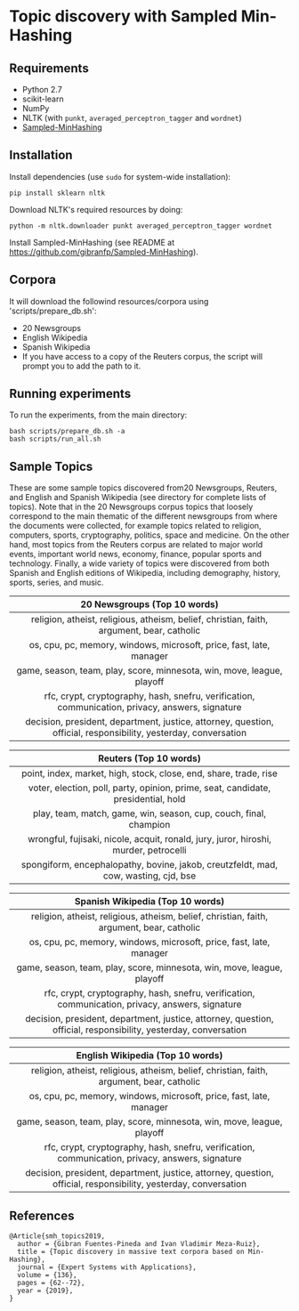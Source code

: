 # Topic discovery with Sampled Min-Hashing

## Requirements
* Python 2.7
* scikit-learn
* NumPy
* NLTK (with `punkt`, `averaged_perceptron_tagger` and `wordnet`)
* [Sampled-MinHashing](https://github.com/gibranfp/Sampled-MinHashing)

## Installation

Install dependencies (use `sudo` for system-wide installation):

~~~~	
pip install sklearn nltk
~~~~

Download NLTK's required resources by doing:

~~~~
python -m nltk.downloader punkt averaged_perceptron_tagger wordnet
~~~~

Install Sampled-MinHashing (see README at https://github.com/gibranfp/Sampled-MinHashing).

## Corpora
It will download the followind resources/corpora using 'scripts/prepare\_db.sh':

* 20 Newsgroups 
* English Wikipedia
* Spanish Wikipedia
* If you have access to a copy of the Reuters corpus, the script will prompt you to add the path to it.

## Running experiments

To run the experiments, from the main directory:
~~~~
bash scripts/prepare_db.sh -a
bash scripts/run_all.sh
~~~~

## Sample Topics
These are some sample topics discovered from20 Newsgroups, Reuters, and English and Spanish Wikipedia (see [](example_topics) directory for complete lists of topics).  Note that in the 20 Newsgroups corpus topics that loosely correspond to the main thematic of the different newsgroups from where the documents were collected, for example topics related to religion, computers, sports, cryptography, politics, space and medicine. 
On the other hand, most topics from the Reuters corpus are related to major world events, important world news, economy, finance, popular sports and technology. Finally, a wide variety of topics were discovered from both Spanish and English editions of Wikipedia, including demography, history, sports, series, and music.

| 20 Newsgroups (Top 10 words) |
|:--------------------:|
|religion, atheist, religious, atheism, belief, christian, faith, argument, bear, catholic|
|os, cpu, pc, memory, windows, microsoft, price, fast, late, manager|
|game, season, team, play, score, minnesota, win, move, league, playoff|
|rfc, crypt, cryptography, hash, snefru, verification, communication, privacy, answers, signature|
|decision, president, department, justice, attorney, question, official, responsibility, yesterday, conversation|

| Reuters (Top 10 words) |
|:--------------------:|
|point, index, market, high, stock, close, end, share, trade, rise|
|voter, election, poll, party, opinion, prime, seat, candidate, presidential, hold|
|play, team, match, game, win, season, cup, couch, final, champion|
|wrongful, fujisaki, nicole, acquit, ronald, jury, juror, hiroshi, murder, petrocelli|
|spongiform, encephalopathy, bovine, jakob, creutzfeldt, mad, cow, wasting, cjd, bse|

|Spanish Wikipedia (Top 10 words) |
|:--------------------:|
|religion, atheist, religious, atheism, belief, christian, faith, argument, bear, catholic|
|os, cpu, pc, memory, windows, microsoft, price, fast, late, manager|
|game, season, team, play, score, minnesota, win, move, league, playoff|
|rfc, crypt, cryptography, hash, snefru, verification, communication, privacy, answers, signature|
|decision, president, department, justice, attorney, question, official, responsibility, yesterday, conversation|

| English Wikipedia (Top 10 words) |
|:--------------------:|
|religion, atheist, religious, atheism, belief, christian, faith, argument, bear, catholic|
|os, cpu, pc, memory, windows, microsoft, price, fast, late, manager|
|game, season, team, play, score, minnesota, win, move, league, playoff|
|rfc, crypt, cryptography, hash, snefru, verification, communication, privacy, answers, signature|
|decision, president, department, justice, attorney, question, official, responsibility, yesterday, conversation|

## References

```
@Article{smh_topics2019,
  author = {Gibran Fuentes-Pineda and Ivan Vladimir Meza-Ruiz},
  title = {Topic discovery in massive text corpora based on Min-Hashing},
  journal = {Expert Systems with Applications},
  volume = {136},
  pages = {62--72},
  year = {2019},
}
```
